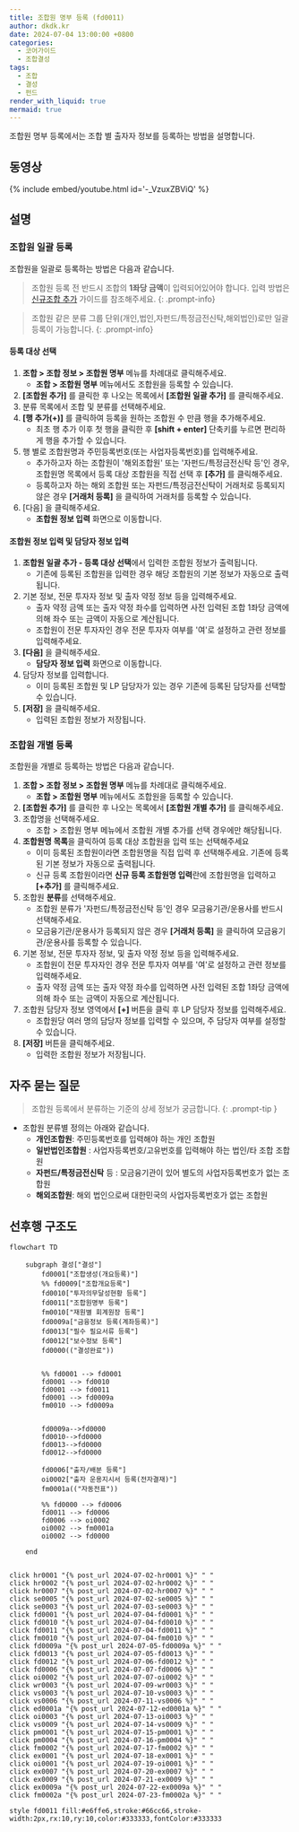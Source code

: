 ```yaml
---
title: 조합원 명부 등록 (fd0011)
author: dkdk.kr
date: 2024-07-04 13:00:00 +0800
categories:
  - 코어가이드
  - 조합결성
tags:
  - 조합
  - 결성
  - 펀드
render_with_liquid: true
mermaid: true
---
```

조합원 명부 등록에서는 조합 별 출자자 정보를 등록하는 방법을 설명합니다.

## 동영상

{% include embed/youtube.html id='-_VzuxZBViQ' %}

## 설명
### 조합원 일괄 등록
조합원을 일괄로 등록하는 방법은 다음과 같습니다.

> 조합원 등록 전 반드시 조합의 **1좌당 금액**이 입력되어있어야 합니다. 입력 방법은 [신규조합 추가](/posts/fd0001/) 가이드를 참조해주세요.
{: .prompt-info}

> 조합원 같은 분류 그룹 단위(개인,법인,자펀드/특정금전신탁,해외법인)로만 일괄 등록이 가능합니다. 
{: .prompt-info}

#### 등록 대상 선택
1. **조합 > 조합 정보 > 조합원 명부** 메뉴를 차례대로 클릭해주세요.
	- **조합 > 조합원 명부** 메뉴에서도 조합원을 등록할 수 있습니다.
2. **[조합원 추가]** 를 클릭한 후 나오는 목록에서 **[조합원 일괄 추가]** 를 클릭해주세요.
3.  분류 목록에서 조합 및 분류를 선택해주세요.
4. **[행 추가(+)]** 를 클릭하여 등록을 원하는 조합원 수 만큼 행을 추가해주세요.
	- 최초 행 추가 이후 첫 행을 클릭한 후 **[shift + enter]** 단축키를 누르면 편리하게 행을 추가할 수 있습니다.
5. 행 별로 조합원명과 주민등록번호(또는 사업자등록번호)를 입력해주세요.
	- 추가하고자 하는 조합원이 '해외조합원' 또는 '자펀드/특정금전신탁 등'인 경우, 조합원명 목록에서 등록 대상 조합원을 직접 선택 후 **[추가]** 를 클릭해주세요.
	- 등록하고자 하는 해외 조합원 또는 자펀드/특정금전신탁이 거래처로 등록되지 않은 경우 **[거래처 등록]** 을 클릭하여 거래처를 등록할 수 있습니다.
6. [다음] 을 클릭해주세요.
	- **조합원 정보 입력** 화면으로 이동합니다.

#### 조합원 정보 입력 및 담당자 정보 입력
1. **조합원 일괄 추가 - 등록 대상 선택**에서 입력한 조합원 정보가 출력됩니다.
	- 기존에 등록된 조합원을 입력한 경우 해당 조합원의 기본 정보가 자동으로 출력됩니다.
2. 기본 정보, 전문 투자자 정보 및 출자 약정 정보 등을 입력해주세요.
	- 출자 약정 금액 또는 출자 약정 좌수를 입력하면 사전 입력된 조합 1좌당 금액에 의해 좌수 또는 금액이 자동으로 계산됩니다.
	- 조합원이 전문 투자자인 경우 전문 투자자 여부를 '여'로 설정하고 관련 정보를 입력해주세요.
3. **[다음]** 을 클릭해주세요.
	- **담당자 정보 입력** 화면으로 이동합니다.
4. 담당자 정보를 입력합니다.
	- 이미 등록된 조합원 및 LP 담당자가 있는 경우 기존에 등록된 담당자를 선택할 수 있습니다.
5. **[저장]** 을 클릭해주세요.
	- 입력된 조합원 정보가 저장됩니다.

### 조합원 개별 등록
조합원을 개별로 등록하는 방법은 다음과 같습니다.

1. **조합 > 조합 정보 > 조합원 명부** 메뉴를 차례대로 클릭해주세요.
	- **조합 > 조합원 명부** 메뉴에서도 조합원을 등록할 수 있습니다.
2. **[조합원 추가]** 를 클릭한 후 나오는 목록에서 **[조합원 개별 추가]** 를 클릭해주세요.
3. 조합명을 선택해주세요.
	- 조합 > 조합원 명부 메뉴에서 조합원 개별 추가를 선택 경우에만 해당됩니다.
4. **조합원명 목록**을 클릭하여 등록 대상 조합원을 입력 또는 선택해주세요
	- 이미 등록된 조합원이라면 조합원명을 직접 입력 후 선택해주세요. 기존에 등록된 기본 정보가 자동으로 출력됩니다.
	- 신규 등록 조합원이라면 **신규 등록 조합원명 입력**란에 조합원명을 입력하고 **[+추가]** 를 클릭해주세요.
5. 조합원 **분류**를 선택해주세요.
	- 조합원 분류가 '자펀드/특정금전신탁 등'인 경우 모금융기관/운용사를 반드시 선택해주세요. 
	- 모금융기관/운용사가 등록되지 않은 경우 **[거래처 등록]** 을 클릭하여 모금융기관/운용사를 등록할 수 있습니다. 
6. 기본 정보, 전문 투자자 정보, 및 출자 약정 정보 등을 입력해주세요.
	- 조합원이 전문 투자자인 경우 전문 투자자 여부를 '여'로 설정하고 관련 정보를 입력해주세요.
	- 출자 약정 금액 또는 출자 약정 좌수를 입력하면 사전 입력된 조합 1좌당 금액에 의해 좌수 또는 금액이 자동으로 계산됩니다.
7. 조합원 담당자 정보 영역에서 **[+]** 버튼을 클릭 후 LP 담당자 정보를 입력해주세요.
	- 조합원당 여러 명의 담당자 정보를 입력할 수 있으며, 주 담당자 여부를 설정할 수 있습니다.
8. **[저장]** 버튼을 클릭해주세요.
	- 입력한 조합원 정보가 저장됩니다.

## 자주 묻는 질문

> 조합원 등록에서 분류하는 기준의 상세 정보가 궁금합니다. 
{: .prompt-tip }
- 조합원 분류별 정의는 아래와 같습니다.
	- **개인조합원**: 주민등록번호를 입력해야 하는 개인 조합원
	- **일반법인조합원** : 사업자등록번호/고유번호를 입력해야 하는 법인/타 조합 조합원
	- **자펀드/특정금전신탁** 등 : 모금융기관이 있어 별도의 사업자등록번호가 없는 조합원
	- **해외조합원**: 해외 법인으로써 대한민국의 사업자등록번호가 없는 조합원


## 선후행 구조도

```mermaid
flowchart TD

    subgraph 결성["결성"]
        fd0001["조합생성(개요등록)"]
        %% fd0009["조합개요등록"]
        fd0010["투자의무달성현황 등록"]
        fd0011["조합원명부 등록"]
        fm0010["재원별 회계원장 등록"]
        fd0009a["금융정보 등록(계좌등록)"]
        fd0013["필수 필요서류 등록"]
        fd0012["보수정보 등록"]
        fd0000(("결성완료"))

        
        %% fd0001 --> fd0001
        fd0001 --> fd0010
        fd0001 --> fd0011 
        fd0001 --> fd0009a 
        fm0010 --> fd0009a


        fd0009a-->fd0000
        fd0010-->fd0000
        fd0013-->fd0000
        fd0012-->fd0000

        fd0006["출자/배분 등록"]
        oi0002["출자 운용지시서 등록(전자결재)"]
        fm0001a(("자동전표"))

        %% fd0000 --> fd0006
        fd0011 --> fd0006
        fd0006 --> oi0002 
        oi0002 --> fm0001a
        oi0002 --> fd0000

    end

    
click hr0001 "{% post_url 2024-07-02-hr0001 %}" " "
click hr0002 "{% post_url 2024-07-02-hr0002 %}" " "
click hr0007 "{% post_url 2024-07-02-hr0007 %}" " "
click se0005 "{% post_url 2024-07-02-se0005 %}" " "
click se0003 "{% post_url 2024-07-03-se0003 %}" " "
click fd0001 "{% post_url 2024-07-04-fd0001 %}" " "
click fd0010 "{% post_url 2024-07-04-fd0010 %}" " "
click fd0011 "{% post_url 2024-07-04-fd0011 %}" " "
click fm0010 "{% post_url 2024-07-04-fm0010 %}" " "
click fd0009a "{% post_url 2024-07-05-fd0009a %}" " "
click fd0013 "{% post_url 2024-07-05-fd0013 %}" " "
click fd0012 "{% post_url 2024-07-06-fd0012 %}" " "
click fd0006 "{% post_url 2024-07-07-fd0006 %}" " "
click oi0002 "{% post_url 2024-07-07-oi0002 %}" " "
click wr0003 "{% post_url 2024-07-09-wr0003 %}" " "
click vs0003 "{% post_url 2024-07-10-vs0003 %}" " "
click vs0006 "{% post_url 2024-07-11-vs0006 %}" " "
click ed0001a "{% post_url 2024-07-12-ed0001a %}" " "
click oi0003 "{% post_url 2024-07-13-oi0003 %}" " "
click vs0009 "{% post_url 2024-07-14-vs0009 %}" " "
click pm0001 "{% post_url 2024-07-15-pm0001 %}" " "
click pm0004 "{% post_url 2024-07-16-pm0004 %}" " "
click fm0002 "{% post_url 2024-07-17-fm0002 %}" " "
click ex0001 "{% post_url 2024-07-18-ex0001 %}" " "
click oi0001 "{% post_url 2024-07-19-oi0001 %}" " "
click ex0007 "{% post_url 2024-07-20-ex0007 %}" " "
click ex0009 "{% post_url 2024-07-21-ex0009 %}" " "
click ex0009a "{% post_url 2024-07-22-ex0009a %}" " "
click fm0002a "{% post_url 2024-07-23-fm0002a %}" " "

style fd0011 fill:#e6ffe6,stroke:#66cc66,stroke-width:2px,rx:10,ry:10,color:#333333,fontColor:#333333

```
